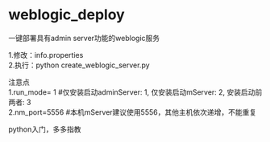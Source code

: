 # weblogic_deploy
一键部署具有admin server功能的weblogic服务  

1.修改：info.properties  
2.执行：python create_weblogic_server.py  

注意点  
1.run_mode= 1 #仅安装启动adminServer: 1, 仅安装启动mServer: 2, 安装启动前两者: 3  
2.nm_port=5556 #本机mServer建议使用5556，其他主机依次递增，不能重复 

python入门，多多指教  
